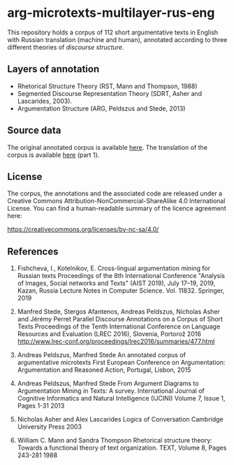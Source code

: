 arg-microtexts-multilayer-rus-eng
=========================

This repository holds a corpus of 112 short argumentative texts in English with Russian translation (machine and human), annotated according to three different theories of *discourse structure*.


Layers of annotation
--------------------

* Rhetorical Structure Theory (RST, Mann and Thompson, 1988)
* Segmented Discourse Representation Theory (SDRT, Asher and Lascarides, 2003).
* Argumentation Structure (ARG, Peldszus and Stede, 2013)


Source data
-----------

The original annotated corpus is available [here](https://github.com/peldszus/arg-microtexts-multilayer).
The translation of the corpus is available [here](https://github.com/kotelnikov-ev/ArgMicro_Russian) (part 1).


License
-------

The corpus, the annotations and the associated code are released under a Creative Commons Attribution-NonCommercial-ShareAlike 4.0 International License. You can find a human-readable summary of the licence agreement here:

https://creativecommons.org/licenses/by-nc-sa/4.0/


References
----------

1. Fishcheva, I., Kotelnikov, E. 
   Cross-lingual argumentation mining for Russian texts
   Proceedings of the 8th International Conference "Analysis of Images, Social networks and Texts" (AIST 2019), July 17–19, 2019, Kazan, Russia 
   Lecture Notes in Computer Science. Vol. 11832. Springer, 
   2019

1. Manfred Stede, Stergos Afantenos, Andreas Peldszus, Nicholas Asher and Jérémy Perret
   Parallel Discourse Annotations on a Corpus of Short Texts
   Proceedings of the Tenth International Conference on Language Resources and Evaluation (LREC 2016), Slovenia, Portorož
   2016
   http://www.lrec-conf.org/proceedings/lrec2016/summaries/477.html

2. Andreas Peldszus, Manfred Stede
   An annotated corpus of argumentative microtexts
   First European Conference on Argumentation: Argumentation and Reasoned Action, Portugal, Lisbon, 
   2015

3. Andreas Peldszus, Manfred Stede
   From Argument Diagrams to Argumentation Mining in Texts: A survey.
   International Journal of Cognitive Informatics and Natural Intelligence (IJCINI) Volume 7, Issue 1, Pages 1-31
   2013

4. Nicholas Asher and Alex Lascarides
   Logics of Conversation
   Cambridge University Press
   2003

5. William C. Mann and Sandra Thompson
   Rhetorical structure theory: Towards a functional theory of text organization.
   TEXT, Volume 8, Pages 243-281
   1988
